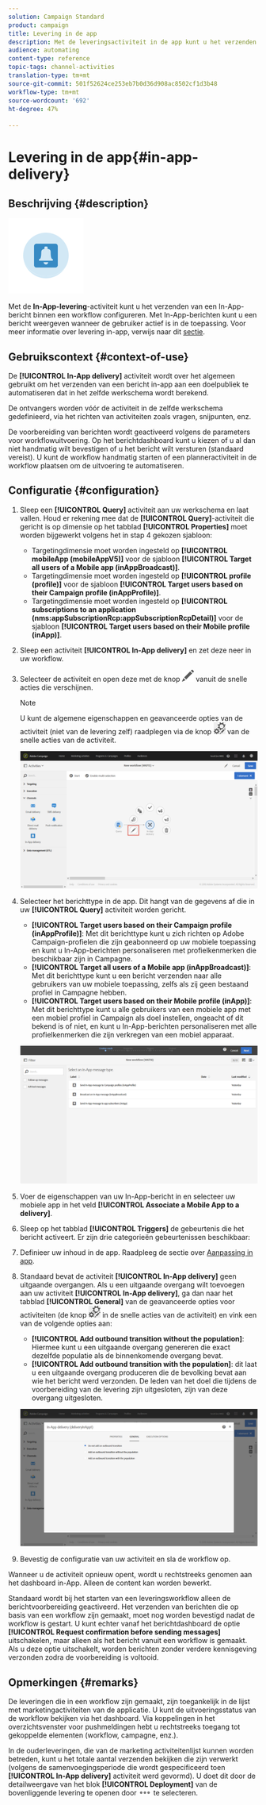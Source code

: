 ```yaml
---
solution: Campaign Standard
product: campaign
title: Levering in de app
description: Met de leveringsactiviteit in de app kunt u het verzenden van een In-App-bericht binnen een workflow configureren.
audience: automating
content-type: reference
topic-tags: channel-activities
translation-type: tm+mt
source-git-commit: 501f52624ce253eb7b0d36d908ac8502cf1d3b48
workflow-type: tm+mt
source-wordcount: '692'
ht-degree: 47%

---
```



# Levering in de app{#in-app-delivery}

## Beschrijving {#description}

![](assets/wkf_in_app_1.png)

Met de **In-App-levering**-activiteit kunt u het verzenden van een In-App-bericht binnen een workflow configureren. Met In-App-berichten kunt u een bericht weergeven wanneer de gebruiker actief is in de toepassing. Voor meer informatie over levering in-app, verwijs naar dit [sectie](../../channels/using/about-in-app-messaging.md).

## Gebruikscontext {#context-of-use}

De **[!UICONTROL In-App delivery]** activiteit wordt over het algemeen gebruikt om het verzenden van een bericht in-app aan een doelpubliek te automatiseren dat in het zelfde werkschema wordt berekend.

De ontvangers worden vóór de activiteit in de zelfde werkschema gedefinieerd, via het richten van activiteiten zoals vragen, snijpunten, enz.

De voorbereiding van berichten wordt geactiveerd volgens de parameters voor workflowuitvoering. Op het berichtdashboard kunt u kiezen of u al dan niet handmatig wilt bevestigen of u het bericht wilt versturen (standaard vereist). U kunt de workflow handmatig starten of een planneractiviteit in de workflow plaatsen om de uitvoering te automatiseren.

## Configuratie {#configuration}

1. Sleep een **[!UICONTROL Query]** activiteit aan uw werkschema en laat vallen. Houd er rekening mee dat de **[!UICONTROL Query]**-activiteit die gericht is op dimensie op het tabblad **[!UICONTROL Properties]** moet worden bijgewerkt volgens het in stap 4 gekozen sjabloon:

   * Targetingdimensie moet worden ingesteld op **[!UICONTROL mobileApp (mobileAppV5)]** voor de sjabloon **[!UICONTROL Target all users of a Mobile app (inAppBroadcast)]**.
   * Targetingdimensie moet worden ingesteld op **[!UICONTROL profile (profile)]** voor de sjabloon **[!UICONTROL Target users based on their Campaign profile (inAppProfile)]**.
   * Targetingdimensie moet worden ingesteld op **[!UICONTROL subscriptions to an application (nms:appSubscriptionRcp:appSubscriptionRcpDetail)]** voor de sjabloon **[!UICONTROL Target users based on their Mobile profile (inApp)]**.

1. Sleep een activiteit **[!UICONTROL In-App delivery]** en zet deze neer in uw workflow.
1. Selecteer de activiteit en open deze met de knop ![](assets/edit_darkgrey-24px.png) vanuit de snelle acties die verschijnen.

   >[!NOTE]
   >
   >U kunt de algemene eigenschappen en geavanceerde opties van de activiteit (niet van de levering zelf) raadplegen via de knop ![](assets/dlv_activity_params-24px.png) van de snelle acties van de activiteit.

   ![](assets/wkf_in_app_3.png)

1. Selecteer het berichttype in de app. Dit hangt van de gegevens af die in uw **[!UICONTROL Query]** activiteit worden gericht.

   * **[!UICONTROL Target users based on their Campaign profile (inAppProfile)]**: Met dit berichttype kunt u zich richten op Adobe Campaign-profielen die zijn geabonneerd op uw mobiele toepassing en kunt u In-App-berichten personaliseren met profielkenmerken die beschikbaar zijn in Campagne.
   * **[!UICONTROL Target all users of a Mobile app (inAppBroadcast)]**: Met dit berichttype kunt u een bericht verzenden naar alle gebruikers van uw mobiele toepassing, zelfs als zij geen bestaand profiel in Campagne hebben.
   * **[!UICONTROL Target users based on their Mobile profile (inApp)]**: Met dit berichttype kunt u alle gebruikers van een mobiele app met een mobiel profiel in Campaign als doel instellen, ongeacht of dit bekend is of niet, en kunt u In-App-berichten personaliseren met alle profielkenmerken die zijn verkregen van een mobiel apparaat.

   ![](assets/wkf_in_app_4.png)

1. Voer de eigenschappen van uw In-App-bericht in en selecteer uw mobiele app in het veld **[!UICONTROL Associate a Mobile App to a delivery]**.
1. Sleep op het tabblad **[!UICONTROL Triggers]** de gebeurtenis die het bericht activeert. Er zijn drie categorieën gebeurtenissen beschikbaar:
1. Definieer uw inhoud in de app. Raadpleeg de sectie over [Aanpassing in app](../../channels/using/customizing-an-in-app-message.md).
1. Standaard bevat de activiteit **[!UICONTROL In-App delivery]** geen uitgaande overgangen. Als u een uitgaande overgang wilt toevoegen aan uw activiteit **[!UICONTROL In-App delivery]**, ga dan naar het tabblad **[!UICONTROL General]** van de geavanceerde opties voor activiteiten (de knop ![](assets/dlv_activity_params-24px.png) in de snelle acties van de activiteit) en vink een van de volgende opties aan:

   * **[!UICONTROL Add outbound transition without the population]**: Hiermee kunt u een uitgaande overgang genereren die exact dezelfde populatie als de binnenkomende overgang bevat.
   * **[!UICONTROL Add outbound transition with the population]**: dit laat u een uitgaande overgang produceren die de bevolking bevat aan wie het bericht werd verzonden. De leden van het doel die tijdens de voorbereiding van de levering zijn uitgesloten, zijn van deze overgang uitgesloten.

   ![](assets/wkf_in_app_5.png)

1. Bevestig de configuratie van uw activiteit en sla de workflow op.

Wanneer u de activiteit opnieuw opent, wordt u rechtstreeks genomen aan het dashboard in-App. Alleen de content kan worden bewerkt.

Standaard wordt bij het starten van een leveringsworkflow alleen de berichtvoorbereiding geactiveerd. Het verzenden van berichten die op basis van een workflow zijn gemaakt, moet nog worden bevestigd nadat de workflow is gestart. U kunt echter vanaf het berichtdashboard de optie **[!UICONTROL Request confirmation before sending messages]** uitschakelen, maar alleen als het bericht vanuit een workflow is gemaakt. Als u deze optie uitschakelt, worden berichten zonder verdere kennisgeving verzonden zodra de voorbereiding is voltooid.

## Opmerkingen {#remarks}

De leveringen die in een workflow zijn gemaakt, zijn toegankelijk in de lijst met marketingactiviteiten van de applicatie. U kunt de uitvoeringsstatus van de workflow bekijken via het dashboard. Via koppelingen in het overzichtsvenster voor pushmeldingen hebt u rechtstreeks toegang tot gekoppelde elementen (workflow, campagne, enz.).

In de ouderleveringen, die van de marketing activiteitenlijst kunnen worden betreden, kunt u het totale aantal verzenden bekijken die zijn verwerkt (volgens de samenvoegingsperiode die wordt gespecificeerd toen **[!UICONTROL In-App delivery]** activiteit werd gevormd). U doet dit door de detailweergave van het blok **[!UICONTROL Deployment]** van de bovenliggende levering te openen door ![](assets/wkf_dlv_detail_button.png) te selecteren.
